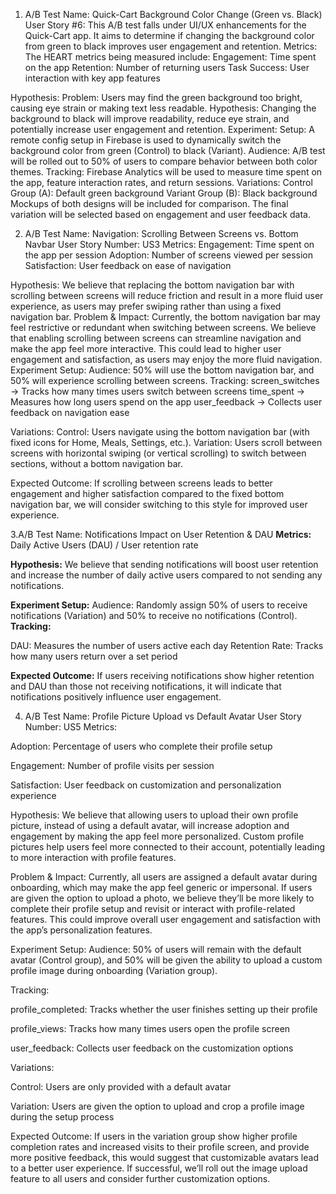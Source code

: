 1. A/B Test Name: Quick-Cart Background Color Change (Green vs. Black)
User Story #6:
This A/B test falls under UI/UX enhancements for the Quick-Cart app. It aims to determine if changing the background color from green to black improves user engagement and retention.
Metrics:
The HEART metrics being measured include:
Engagement: Time spent on the app
Retention: Number of returning users
Task Success: User interaction with key app features


Hypothesis:
Problem: Users may find the green background too bright, causing eye strain or making text less readable.
Hypothesis: Changing the background to black will improve readability, reduce eye strain, and potentially increase user engagement and retention.
Experiment:
Setup: A remote config setup in Firebase is used to dynamically switch the background color from green (Control) to black (Variant).
Audience: A/B test will be rolled out to 50% of users to compare behavior between both color themes.
Tracking: Firebase Analytics will be used to measure time spent on the app, feature interaction rates, and return sessions.
Variations:
Control Group (A): Default green background
Variant Group (B): Black background
Mockups of both designs will be included for comparison. The final variation will be selected based on engagement and user feedback data.


2. A/B Test Name:
Navigation: Scrolling Between Screens vs. Bottom Navbar
User Story Number: US3
Metrics:
Engagement: Time spent on the app per session
Adoption: Number of screens viewed per session
Satisfaction: User feedback on ease of navigation

Hypothesis:
We believe that replacing the bottom navigation bar with scrolling between screens will reduce friction and result in a more fluid user experience, as users may prefer swiping rather than using a fixed navigation bar.
Problem & Impact:
Currently, the bottom navigation bar may feel restrictive or redundant when switching between screens. We believe that enabling scrolling between screens can streamline navigation and make the app feel more interactive. This could lead to higher user engagement and satisfaction, as users may enjoy the more fluid navigation.
Experiment Setup:
Audience: 50% will use the bottom navigation bar, and 50% will experience scrolling between screens.
Tracking:
screen_switches → Tracks how many times users switch between screens
time_spent → Measures how long users spend on the app
user_feedback → Collects user feedback on navigation ease

Variations:
Control: Users navigate using the bottom navigation bar (with fixed icons for Home, Meals, Settings, etc.).
Variation: Users scroll between screens with horizontal swiping (or vertical scrolling) to switch between sections, without a bottom navigation bar.

Expected Outcome:
If scrolling between screens leads to better engagement and higher satisfaction compared to the fixed bottom navigation bar, we will consider switching to this style for improved user experience.

3.A/B Test Name: Notifications Impact on User Retention & DAU
**Metrics:**
Daily Active Users (DAU) / User retention rate

**Hypothesis:**
We believe that sending notifications will boost user retention and increase the number of daily active users compared to not sending any notifications.

**Experiment Setup:**
Audience: Randomly assign 50% of users to receive notifications (Variation) and 50% to receive no notifications (Control).
**Tracking:** 

DAU: Measures the number of users active each day 
Retention Rate: Tracks how many users return over a set period

**Expected Outcome:**
If users receiving notifications show higher retention and DAU than those not receiving notifications, it will indicate that notifications positively influence user engagement.


4. A/B Test Name: Profile Picture Upload vs Default Avatar
User Story Number: US5
Metrics:

Adoption: Percentage of users who complete their profile setup

Engagement: Number of profile visits per session

Satisfaction: User feedback on customization and personalization experience

Hypothesis:
We believe that allowing users to upload their own profile picture, instead of using a default avatar, will increase adoption and engagement by making the app feel more personalized. Custom profile pictures help users feel more connected to their account, potentially leading to more interaction with profile features.

Problem & Impact:
Currently, all users are assigned a default avatar during onboarding, which may make the app feel generic or impersonal. If users are given the option to upload a photo, we believe they’ll be more likely to complete their profile setup and revisit or interact with profile-related features. This could improve overall user engagement and satisfaction with the app’s personalization features.

Experiment Setup:
Audience: 50% of users will remain with the default avatar (Control group), and 50% will be given the ability to upload a custom profile image during onboarding (Variation group).

Tracking:

profile_completed: Tracks whether the user finishes setting up their profile

profile_views: Tracks how many times users open the profile screen

user_feedback: Collects user feedback on the customization options

Variations:

Control: Users are only provided with a default avatar

Variation: Users are given the option to upload and crop a profile image during the setup process

Expected Outcome:
If users in the variation group show higher profile completion rates and increased visits to their profile screen, and provide more positive feedback, this would suggest that customizable avatars lead to a better user experience. If successful, we’ll roll out the image upload feature to all users and consider further customization options.
